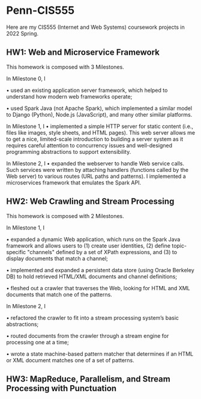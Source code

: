 # Penn-CIS555
Here are my CIS555 (Internet and Web Systems) coursework projects in 2022 Spring.

## HW1: Web and Microservice Framework

This homework is composed with 3 Milestones.

In Milestone 0, I

• used an existing application server framework, which helped to understand how modern web frameworks operate;

• used Spark Java (not Apache Spark), which implemented a similar model to Django (Python), Node.js (JavaScript), and many
other similar platforms.

In Milestone 1, I
• implemented a simple HTTP server for static content (i.e., files like images, style
sheets, and HTML pages).
This web server allows me to get a nice, limited-scale introduction to
building a server system as it requires careful attention to concurrency issues and well-designed
programming abstractions to support extensibility.

In Milestone 2, I
• expanded the webserver to handle Web service calls.
Such services were written by attaching handlers (functions called by the Web server) to various routes (URL paths and patterns).
I implemented a microservices framework that emulates the Spark API.

## HW2: Web Crawling and Stream Processing

This homework is composed with 2 Milestones.

In Milestone 1, I

• expanded a dynamic Web application, which runs on the Spark Java framework and allows users to (1) create user identities, (2) define topic-specific "channels" defined by a set of XPath expressions, and (3) to display documents that match a channel;

• implemented and expanded a persistent data store (using Oracle Berkeley DB) to hold retrieved HTML/XML documents and channel definitions;

• fleshed out a crawler that traverses the Web, looking for HTML and XML documents that match one of the patterns.

In Milestone 2, I

• refactored the crawler to fit into a stream processing system’s basic abstractions;

• routed documents from the crawler through a stream engine for processing one at a time;

• wrote a state machine-based pattern matcher that determines if an HTML or XML document
matches one of a set of patterns.

## HW3: MapReduce, Parallelism, and Stream Processing with Punctuation

